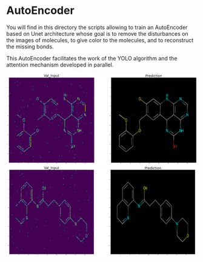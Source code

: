 # AutoEncoder

You will find in this directory the scripts allowing to train an AutoEncoder based on Unet architecture whose goal is to remove the disturbances on the images of molecules, to give color to the molecules, and to reconstruct the missing bonds.

This AutoEncoder facilitates the work of the YOLO algorithm and the attention mechanism developed in parallel.

![alt text](https://github.com/AntoinePlissonneau/MolecularTranslationChallenge/blob/main/AutoEncoder/img/AE_1.png "RES 0")
![alt text](https://github.com/AntoinePlissonneau/MolecularTranslationChallenge/blob/main/AutoEncoder/img/AE_2.png "RES 1")
